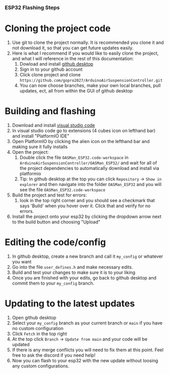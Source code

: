 

### ESP32 Flashing Steps
# Cloning the project code
1. Use git to clone the project normally. It is recommended you clone it and not download it, so that you can get future updates easily.
2. Here is what I recommend if you would like to easily clone the project, and what I will reference in the rest of this documentation:
    1. Dowload and install [github desktop](https://desktop.github.com/download/)
    2. Sign in to your github account
    3. Click clone project and clone `https://github.com/gopro2027/ArduinoAirSuspensionController.git`
    4. You can now choose branches, make your own local branches, pull updates, ect, all from within the GUI of github desktop
# Building and flashing
1. Download and install [visual studio code](https://code.visualstudio.com/)
2. In visual studio code go to extensions (4 cubes icon on lefthand bar) and install "PlatformIO IDE"
3. Open PlatformIO by clicking the alien icon on the lefthand bar and making sure it fully installs
4. Open the project:
    1. Double click the file `OASMan_ESP32.code-workspace` in `ArduinoAirSuspensionController/OASMan_ESP32/` and wait for all of the project dependencies to automatically download and install via platformio
    2. Tip: In github desktop at the top you can click `Repository` -> `Show in explorer` and then navigate into the folder `OASMan_ESP32` and you will see the file `OASMan_ESP32.code-workspace`
5. Build the project and test for errors:
    1. look in the top right corner and you should see a checkmark that says 'Build' when you hover over it. Click that and verify for no errors.
6. Install the project onto your esp32 by clicking the dropdown arrow next to the build button and choosing "Upload"
# Editing the code/config
1. In github desktop, create a new branch and call it `my_config` or whatever you want
2. Go into the file `user_defines.h` and make necessary edits.
3. Build and test your changes to make sure it is to your liking
4. Once you are finished with your edits, go back to github desktop and commit them to your `my_config` branch.
# Updating to the latest updates
1. Open github desktop
2. Select your `my_config` branch as your current branch or `main` if you have no custom configuration
3. Click `Fetch` in the top right
4. At the top click `Branch` -> `Update from main` and your code will be updated
5. If there is any merge conflicts you will need to fix them at this point. Feel free to ask the discord if you need help!
6. Now you can flash to your esp32 with the new update without loosing any custom configurations.
